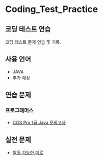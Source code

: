 # Coding_Test_Practice
## 코딩 테스트 연습
 코딩 테스트 문제 연습 및 기록.
## 사용 언어
* JAVA
* 추가 예정
## 연습 문제
### 프로그래머스
* [COS Pro 1급 Java 모의고사](./practice/COS_Pro_Grade_1_Java_Mock_Test)
## 실전 문제
* [탈출 가능한 미로](./problem/an_escapeable_maze)
